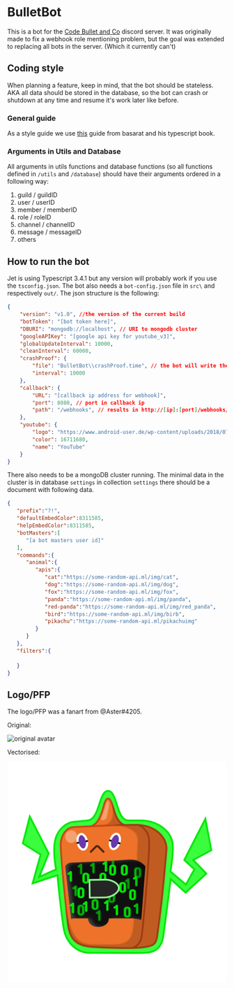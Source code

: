 # BulletBot

This is a bot for the [Code Bullet and Co](https://discord.gg/7Z5d4HF) discord server. It was originally made to fix a webhook role mentioning problem, but the goal was extended to replacing all bots in the server. (Which it currently can't)

## Coding style

When planning a feature, keep in mind, that the bot should be stateless. AKA all data should be stored in the database, so the bot can crash or shutdown at any time and resume it's work later like before.

### General guide

As a style guide we use [this](https://github.com/basarat/typescript-book/blob/master/docs/styleguide/styleguide.md) guide from basarat and his typescript book.

### Arguments in Utils and Database

All arguments in utils functions and database functions (so all functions defined in `/utils` and `/database`) should have their arguments ordered in a following way:

 1. guild / guildID
 2. user / userID
 3. member / memberID
 4. role / roleID
 5. channel / channelID
 6. message / messageID
 7. others

## How to run the bot

Jet is using Typescript 3.4.1 but any version will probably work if you use the `tsconfig.json`. The bot also needs a `bot-config.json` file in `src\` and respectively `out/`. The json structure is the following:

```JSON
{
    "version": "v1.0", //the version of the current build
    "botToken": "[bot token here]",
    "DBURI": "mongodb://localhost", // URI to mongodb cluster
    "googleAPIKey": "[google api key for youtube_v3]",
    "globalUpdateInterval": 10000,
    "cleanInterval": 60000,
    "crashProof": {
        "file": "BulletBot\\crashProof.time", // the bot will write the current timestamp to this file
        "interval": 10000
    },
    "callback": {
        "URL": "[callback ip address for webhook]",
        "port": 8080, // port in callback ip
        "path": "/webhooks", // results in http://[ip]:[port]/webhooks/[service]
    },
    "youtube": {
        "logo": "https://www.android-user.de/wp-content/uploads/2018/07/icon-youtobe.png",
        "color": 16711680,
        "name": "YouTube"
    }
}
```

There also needs to be a mongoDB cluster running. The minimal data in the cluster is in database `settings` in collection `settings` there should be a document with following data.

```JSON
{  
   "prefix":"?!",
   "defaultEmbedColor":8311585,
   "helpEmbedColor":8311585,
   "botMasters":[  
      "[a bot masters user id]"
   ],
   "commands":{  
      "animal":{  
         "apis":{  
            "cat":"https://some-random-api.ml/img/cat",
            "dog":"https://some-random-api.ml/img/dog",
            "fox":"https://some-random-api.ml/img/fox",
            "panda":"https://some-random-api.ml/img/panda",
            "red-panda":"https://some-random-api.ml/img/red_panda",
            "bird":"https://some-random-api.ml/img/birb",
            "pikachu":"https://some-random-api.ml/pikachuimg"
         }
      }
   },
   "filters":{  

   }
}
```

## Logo/PFP

The logo/PFP was a fanart from @Aster#4205.

Original:

![original avatar](https://cdn.discordapp.com/attachments/427060301863583755/542077128087437322/5827f828-28ba-11e9-bff2-d5367668f050.png "Original Avatar")

Vectorised:

![vector avatar](media/BulletBot.png "Vectorised Avatar")